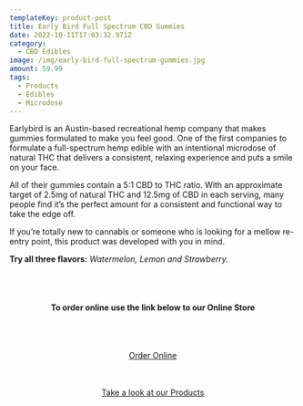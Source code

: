 ```yaml
---
templateKey: product-post
title: Early Bird Full Spectrum CBD Gummies
date: 2022-10-11T17:03:32.971Z
category:
  - CBD Edibles
image: /img/early-bird-full-spectrum-gummies.jpg
amount: 59.99
tags:
  - Products
  - Edibles
  - Microdose
---
```

Earlybird is an Austin-based recreational hemp company that makes gummies formulated to make you feel good. One of the first companies to formulate a full-spectrum hemp edible with an intentional microdose of natural THC that delivers a consistent, relaxing experience and puts a smile on your face.

All of their gummies contain a 5:1 CBD to THC ratio. With an approximate target of 2.5mg of natural THC and 12.5mg of CBD in each serving, many people find it’s the perfect amount for a consistent and functional way to take the edge off.

If you’re totally new to cannabis or someone who is looking for a mellow re-entry point, this product was developed with you in mind.

**Try all three flavors:** *Watermelon, Lemon and Strawberry.*

<br><br>

<Center>

#### **To order online use the link below to our Online Store**

<br><br>

<Center><a class="link-view-more-products" target="_blank" href="https://capitalcbd.shop/product/early-bird-full-spectrum-cbd-gummies/">Order Online</a></

<br><br><br>

<Center><a class="link-view-more-products" target="_blank" href="https://capitalamericanshaman.com/products">Take a look at our Products</a></Center>

<br><br>